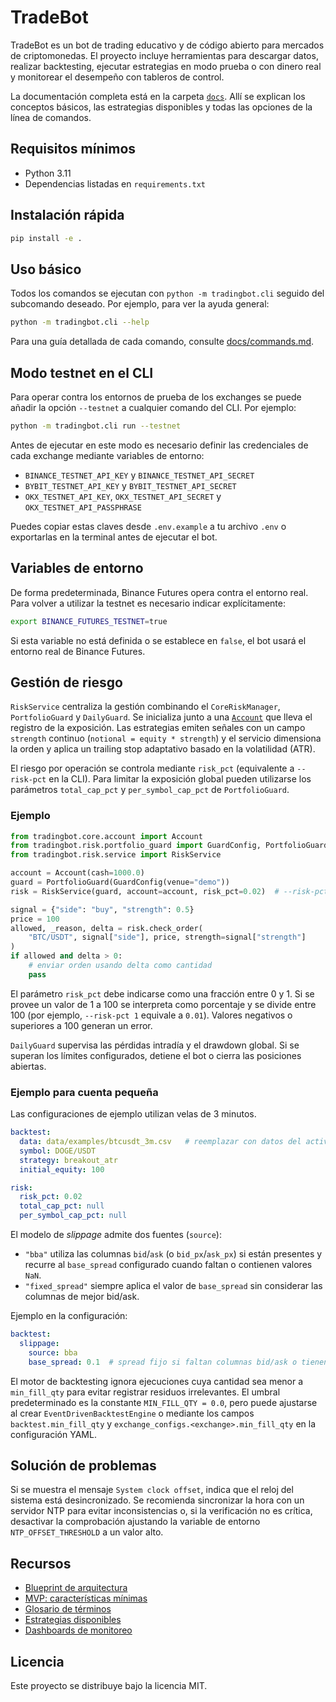 # TradeBot

TradeBot es un bot de trading educativo y de código abierto para mercados de
criptomonedas. El proyecto incluye herramientas para descargar datos,
realizar backtesting, ejecutar estrategias en modo prueba o con dinero real
y monitorear el desempeño con tableros de control.

La documentación completa está en la carpeta [`docs`](docs/). Allí se
explican los conceptos básicos, las estrategias disponibles y todas las
opciones de la línea de comandos.

## Requisitos mínimos

- Python 3.11
- Dependencias listadas en `requirements.txt`

## Instalación rápida

```bash
pip install -e .
```

## Uso básico

Todos los comandos se ejecutan con `python -m tradingbot.cli` seguido del
subcomando deseado. Por ejemplo, para ver la ayuda general:

```bash
python -m tradingbot.cli --help
```

Para una guía detallada de cada comando, consulte [docs/commands.md](docs/commands.md).

## Modo testnet en el CLI

Para operar contra los entornos de prueba de los exchanges se puede
añadir la opción `--testnet` a cualquier comando del CLI. Por ejemplo:

```bash
python -m tradingbot.cli run --testnet
```

Antes de ejecutar en este modo es necesario definir las credenciales de
cada exchange mediante variables de entorno:

- `BINANCE_TESTNET_API_KEY` y `BINANCE_TESTNET_API_SECRET`
- `BYBIT_TESTNET_API_KEY` y `BYBIT_TESTNET_API_SECRET`
- `OKX_TESTNET_API_KEY`, `OKX_TESTNET_API_SECRET` y `OKX_TESTNET_API_PASSPHRASE`

Puedes copiar estas claves desde `.env.example` a tu archivo `.env` o
exportarlas en la terminal antes de ejecutar el bot.

## Variables de entorno

De forma predeterminada, Binance Futures opera contra el entorno real. Para
volver a utilizar la testnet es necesario indicar explícitamente:

```bash
export BINANCE_FUTURES_TESTNET=true
```

Si esta variable no está definida o se establece en `false`, el bot usará el
entorno real de Binance Futures.

## Gestión de riesgo

`RiskService` centraliza la gestión combinando el `CoreRiskManager`,
`PortfolioGuard` y `DailyGuard`. Se inicializa junto a una
[`Account`](src/tradingbot/core/account.py) que lleva el registro de la
exposición. Las estrategias emiten señales con un campo `strength` continuo
(`notional = equity * strength`) y el servicio dimensiona la orden y aplica un
trailing stop adaptativo basado en la volatilidad (ATR).

El riesgo por operación se controla mediante `risk_pct` (equivalente a
`--risk-pct` en la CLI). Para limitar la exposición global pueden utilizarse
los parámetros `total_cap_pct` y `per_symbol_cap_pct` de `PortfolioGuard`.

### Ejemplo

```python
from tradingbot.core.account import Account
from tradingbot.risk.portfolio_guard import GuardConfig, PortfolioGuard
from tradingbot.risk.service import RiskService

account = Account(cash=1000.0)
guard = PortfolioGuard(GuardConfig(venue="demo"))
risk = RiskService(guard, account=account, risk_pct=0.02)  # --risk-pct 2 en la CLI

signal = {"side": "buy", "strength": 0.5}
price = 100
allowed, _reason, delta = risk.check_order(
    "BTC/USDT", signal["side"], price, strength=signal["strength"]
)
if allowed and delta > 0:
    # enviar orden usando delta como cantidad
    pass
```

El parámetro `risk_pct` debe indicarse como una fracción entre 0 y 1.
Si se provee un valor de 1 a 100 se interpreta como porcentaje y se divide
entre 100 (por ejemplo, `--risk-pct 1` equivale a `0.01`). Valores negativos
o superiores a 100 generan un error.

`DailyGuard` supervisa las pérdidas intradía y el drawdown global. Si se
superan los límites configurados, detiene el bot o cierra las posiciones
abiertas.

### Ejemplo para cuenta pequeña

Las configuraciones de ejemplo utilizan velas de 3 minutos.

```yaml
backtest:
  data: data/examples/btcusdt_3m.csv   # reemplazar con datos del activo elegido
  symbol: DOGE/USDT
  strategy: breakout_atr
  initial_equity: 100

risk:
  risk_pct: 0.02
  total_cap_pct: null
  per_symbol_cap_pct: null

```

El modelo de *slippage* admite dos fuentes (`source`):

- `"bba"` utiliza las columnas `bid`/`ask` (o `bid_px`/`ask_px`) si están
  presentes y recurre al `base_spread` configurado cuando faltan o contienen
  valores `NaN`.
- `"fixed_spread"` siempre aplica el valor de `base_spread` sin considerar las
  columnas de mejor bid/ask.

Ejemplo en la configuración:

```yaml
backtest:
  slippage:
    source: bba
    base_spread: 0.1  # spread fijo si faltan columnas bid/ask o tienen NaN
```

El motor de backtesting ignora ejecuciones cuya cantidad sea menor a
`min_fill_qty` para evitar registrar residuos irrelevantes. El umbral
predeterminado es la constante `MIN_FILL_QTY = 0.0`, pero puede ajustarse
al crear `EventDrivenBacktestEngine` o mediante los campos `backtest.min_fill_qty`
y `exchange_configs.<exchange>.min_fill_qty` en la configuración YAML.

## Solución de problemas

Si se muestra el mensaje `System clock offset`, indica que el reloj del
sistema está desincronizado. Se recomienda sincronizar la hora con un servidor
NTP para evitar inconsistencias o, si la verificación no es crítica, desactivar
la comprobación ajustando la variable de entorno `NTP_OFFSET_THRESHOLD` a un
valor alto.

## Recursos

- [Blueprint de arquitectura](BLUEPRINT.md)
- [MVP: características mínimas](MVP.md)
- [Glosario de términos](docs/glossary.md)
- [Estrategias disponibles](docs/strategies.md)
- [Dashboards de monitoreo](docs/dashboards.md)

## Licencia

Este proyecto se distribuye bajo la licencia MIT.
